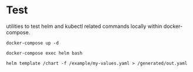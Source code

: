 # Test

utilities to test helm and kubectl related commands locally within docker-compose.

    docker-compose up -d

    docker-compose exec helm bash

    helm template /chart -f /example/my-values.yaml > /generated/out.yaml

